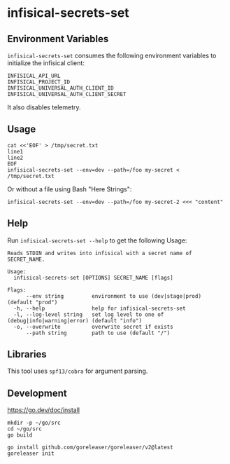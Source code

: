 # infisical-secrets-set

## Environment Variables
`infisical-secrets-set` consumes the following environment variables to initialize the infisical client:
```
INFISICAL_API_URL
INFISICAL_PROJECT_ID
INFISICAL_UNIVERSAL_AUTH_CLIENT_ID
INFISICAL_UNIVERSAL_AUTH_CLIENT_SECRET
```

It also disables telemetry.


## Usage
```
cat <<'EOF' > /tmp/secret.txt
line1
line2
EOF
infisical-secrets-set --env=dev --path=/foo my-secret < /tmp/secret.txt
```

Or without a file using Bash "Here Strings":
```
infisical-secrets-set --env=dev --path=/foo my-secret-2 <<< "content"
```


## Help
Run `infisical-secrets-set --help` to get the following Usage:
```
Reads STDIN and writes into infisical with a secret name of SECRET_NAME.

Usage:
  infisical-secrets-set [OPTIONS] SECRET_NAME [flags]

Flags:
      --env string         environment to use (dev|stage|prod) (default "prod")
  -h, --help               help for infisical-secrets-set
  -l, --log-level string   set log level to one of (debug|info|warning|error) (default "info")
  -o, --overwrite          overwrite secret if exists
      --path string        path to use (default "/")
```


## Libraries
This tool uses `spf13/cobra` for argument parsing.

## Development
https://go.dev/doc/install
```
mkdir -p ~/go/src
cd ~/go/src
go build
```

```
go install github.com/goreleaser/goreleaser/v2@latest
goreleaser init
```

